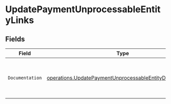 # UpdatePaymentUnprocessableEntityLinks


## Fields

| Field                                                                                                                                | Type                                                                                                                                 | Required                                                                                                                             | Description                                                                                                                          |
| ------------------------------------------------------------------------------------------------------------------------------------ | ------------------------------------------------------------------------------------------------------------------------------------ | ------------------------------------------------------------------------------------------------------------------------------------ | ------------------------------------------------------------------------------------------------------------------------------------ |
| `Documentation`                                                                                                                      | [operations.UpdatePaymentUnprocessableEntityDocumentation](../../models/operations/updatepaymentunprocessableentitydocumentation.md) | :heavy_check_mark:                                                                                                                   | The URL to the generic Mollie API error handling guide.                                                                              |